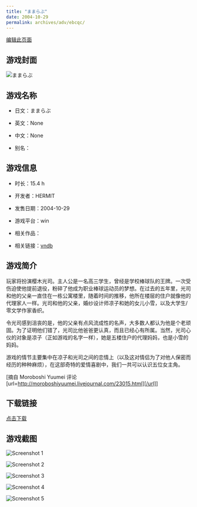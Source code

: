```yaml
---
title: "ままらぶ"
date: 2004-10-29
permalink: archives/adv/ebcqc/
---
```

[编辑此页面](https://github.com/ACG-3/ADV3-source/blob/main/source/_posts/%E3%81%BE%E3%81%BE%E3%82%89%E3%81%B6.md)

## 游戏封面

![ままらぶ](https://pan.timero.xyz/d/onedrive/img_lib_001/%E3%81%BE%E3%81%BE%E3%82%89%E3%81%B6_cover.avif)


## 游戏名称

- 日文：ままらぶ
- 英文：None
- 中文：None

- 别名：


## 游戏信息

- 时长：15.4 h
- 开发者：HERMIT
- 发售日期：2004-10-29
- 游戏平台：win
- 相关作品：

- 相关链接：[vndb](https://vndb.org/v1456)


## 游戏简介

玩家将扮演樱木光司。主人公是一名高三学生，曾经是学校棒球队的王牌。一次受伤迫使他提前退役，粉碎了他成为职业棒球运动员的梦想。在过去的五年里，光司和他的父亲一直住在一栋公寓楼里，随着时间的推移，他所在楼层的住户就像他的代理家人一样。光司和他的父亲，婚纱设计师凉子和她的女儿小雪，以及大学生/零文学作家香织。

令光司感到沮丧的是，他的父亲有点风流成性的名声，大多数人都认为他是个老顽固。为了证明他们错了，光司比他爸爸更认真，而且已经心有所属。当然，光司心仪的对象是凉子（正如游戏的名字一样），她是五楼住户的代理妈妈，也是小雪的妈妈。

游戏的情节主要集中在凉子和光司之间的恋情上（以及这对情侣为了对他人保密而经历的种种麻烦），在这部奇特的爱情喜剧中，我们一共可以认识五位女主角。

[摘自 Moroboshi Yuumei 评论[url=http://moroboshiyuumei.livejournal.com/23015.html][/url]]


## 下载链接

[点击下载](https://pan.timero.xyz/onedrive/adv_lib_001/%E3%81%BE%E3%81%BE%E3%82%89%E3%81%B6)


## 游戏截图


![Screenshot 1](https://pan.timero.xyz/d/onedrive/img_lib_001/%E3%81%BE%E3%81%BE%E3%82%89%E3%81%B6_Screenshot_1.avif)

![Screenshot 2](https://pan.timero.xyz/d/onedrive/img_lib_001/%E3%81%BE%E3%81%BE%E3%82%89%E3%81%B6_Screenshot_2.avif)

![Screenshot 3](https://pan.timero.xyz/d/onedrive/img_lib_001/%E3%81%BE%E3%81%BE%E3%82%89%E3%81%B6_Screenshot_3.avif)

![Screenshot 4](https://pan.timero.xyz/d/onedrive/img_lib_001/%E3%81%BE%E3%81%BE%E3%82%89%E3%81%B6_Screenshot_4.avif)

![Screenshot 5](https://pan.timero.xyz/d/onedrive/img_lib_001/%E3%81%BE%E3%81%BE%E3%82%89%E3%81%B6_Screenshot_5.avif)

